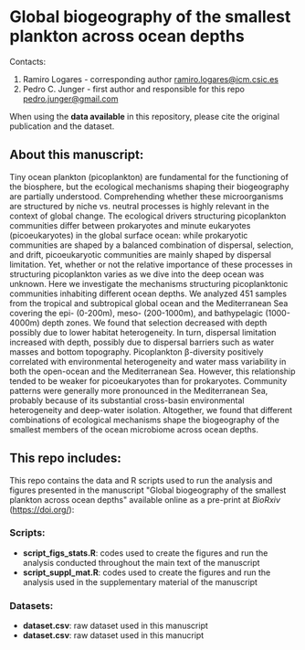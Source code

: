 # Global biogeography of the smallest plankton across ocean depths

Contacts:
1) Ramiro Logares - corresponding author
ramiro.logares@icm.csic.es
2) Pedro C. Junger - first author and responsible for this repo
pedro.junger@gmail.com

When using the **data available** in this repository, please cite the original publication and the dataset.

## About this manuscript:
Tiny ocean plankton (picoplankton) are fundamental for the functioning of the biosphere, but the ecological mechanisms shaping their biogeography are partially understood. Comprehending whether these microorganisms are structured by niche vs. neutral processes is highly relevant in the context of global change. The ecological drivers structuring picoplankton communities differ between prokaryotes and minute eukaryotes (picoeukaryotes) in the global surface ocean: while prokaryotic communities are shaped by a balanced combination of dispersal, selection, and drift, picoeukaryotic communities are mainly shaped by dispersal limitation. Yet, whether or not the relative importance of these processes in structuring picoplankton varies as we dive into the deep ocean was unknown. Here we investigate the mechanisms structuring picoplanktonic communities inhabiting different ocean depths. We analyzed 451 samples from the tropical and subtropical global ocean and the Mediterranean Sea covering the epi- (0-200m), meso- (200-1000m), and bathypelagic (1000-4000m) depth zones. We found that selection decreased with depth possibly due to lower habitat heterogeneity. In turn, dispersal limitation increased with depth, possibly due to dispersal barriers such as water masses and bottom topography. Picoplankton β-diversity positively correlated with environmental heterogeneity and water mass variability in both the open-ocean and the Mediterranean Sea. However, this relationship tended to be weaker for picoeukaryotes than for prokaryotes. Community patterns were generally more pronounced in the Mediterranean Sea, probably because of its substantial cross-basin environmental heterogeneity and deep-water isolation. Altogether, we found that different combinations of ecological mechanisms shape the biogeography of the smallest members of the ocean microbiome across ocean depths.

## This repo includes:
This repo contains the data and R scripts used to run the analysis and figures presented in the manuscript "Global biogeography of the smallest plankton across ocean depths" available online as a pre-print at *BioRxiv* (https://doi.org/):

### Scripts:
  * **script_figs_stats.R**: codes used to create the figures and run the analysis conducted throughout the main text of the manuscript
  * **script_suppl_mat.R**: codes used to create the figures and run the analysis used in the supplementary material of the manuscript

### Datasets:
  * **dataset.csv**: raw dataset used in this manuscript
  * **dataset.csv**: raw dataset used in this manucript

